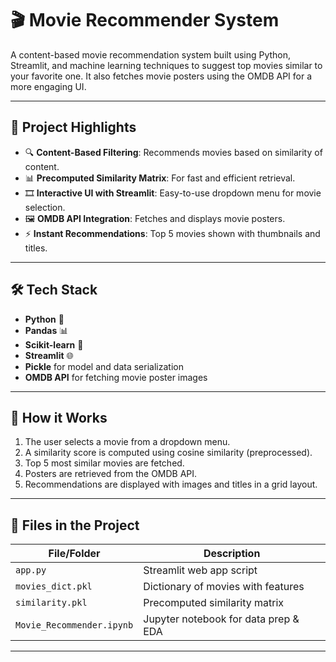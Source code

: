 # 🎬 Movie Recommender System

A content-based movie recommendation system built using Python, Streamlit, and machine learning techniques to suggest top movies similar to your favorite one. It also fetches movie posters using the OMDB API for a more engaging UI.

---

## 🚀 Project Highlights

- 🔍 **Content-Based Filtering**: Recommends movies based on similarity of content.
- 📊 **Precomputed Similarity Matrix**: For fast and efficient retrieval.
- 🎞️ **Interactive UI with Streamlit**: Easy-to-use dropdown menu for movie selection.
- 🖼️ **OMDB API Integration**: Fetches and displays movie posters.
- ⚡ **Instant Recommendations**: Top 5 movies shown with thumbnails and titles.

---

## 🛠️ Tech Stack

- **Python** 🐍
- **Pandas** 📊
- **Scikit-learn** 🤖
- **Streamlit** 🌐
- **Pickle** for model and data serialization
- **OMDB API** for fetching movie poster images

---

## 🧠 How it Works

1. The user selects a movie from a dropdown menu.
2. A similarity score is computed using cosine similarity (preprocessed).
3. Top 5 most similar movies are fetched.
4. Posters are retrieved from the OMDB API.
5. Recommendations are displayed with images and titles in a grid layout.

---

## 🧾 Files in the Project

| File/Folder         | Description                           |
|---------------------|---------------------------------------|
| `app.py`            | Streamlit web app script              |
| `movies_dict.pkl`   | Dictionary of movies with features    |
| `similarity.pkl`    | Precomputed similarity matrix         |
| `Movie_Recommender.ipynb` | Jupyter notebook for data prep & EDA |

---



